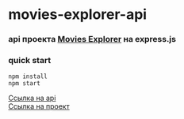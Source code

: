 # movies-explorer-api 

### api проекта [Movies Explorer](https://github.com/Dmitry-Filippov/movies-explorer-frontend.git) на express.js

### quick start  
`npm install`  
`npm start`

[Ссылка на api](http://api.filippov-diploma.nomoredomains.club)  
[Ссылка на проект](http://filippov-diploma.nomoredomains.club)
